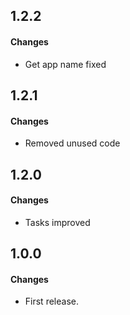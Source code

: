 1.2.2
------
#### Changes
* Get app name fixed

1.2.1
------
#### Changes
* Removed unused code

1.2.0
------
#### Changes
* Tasks improved

1.0.0
------
#### Changes
* First release.